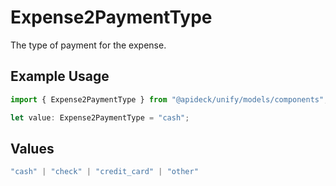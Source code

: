 # Expense2PaymentType

The type of payment for the expense.

## Example Usage

```typescript
import { Expense2PaymentType } from "@apideck/unify/models/components";

let value: Expense2PaymentType = "cash";
```

## Values

```typescript
"cash" | "check" | "credit_card" | "other"
```